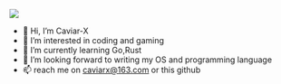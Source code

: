 ![](https://api.xecades.xyz/api?color=11%2C4%2C51%2C4&bg=0%2C0%2C0%2C0&quote=Did+no+one+notice+the+color+of+the+text%3F&str=%E6%88%91%E7%9A%84%E7%94%9F%E6%97%A5&date=2021-05-05&site=https%3A%2F%2Fpigeons.cyou&email=caviarx%40163.com&qq=2327941682&wechat=caviar-X&github=https%3A%2F%2Fgithub.com%2FCaviar-X&zhihu=caviar-x&luogu=uid%3A278124&bilibili=uid%3A694067887)
- 👋 Hi, I’m Caviar-X
- 👀 I’m interested in coding and gaming
- 🌱 I’m currently learning Go,Rust
- 💞️ I’m looking forward to writing my OS and programming language
- 📫 reach me on [caviarx@163.com](mailto:caviarx@163.com) or this github

<!---
Caviar-X/Caviar-X is a ✨ special ✨ repository because its `README.md` (this file) appears on your GitHub profile.
You can click the Preview link to take a look at your changes.
--->
